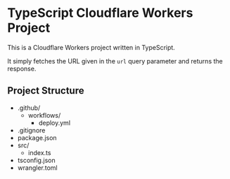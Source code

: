 # TypeScript Cloudflare Workers Project

This is a Cloudflare Workers project written in TypeScript.

It simply fetches the URL given in the `url` query parameter and returns the response.

## Project Structure

- .github/
  - workflows/
    - deploy.yml
- .gitignore
- package.json
- src/
  - index.ts
- tsconfig.json
- wrangler.toml
